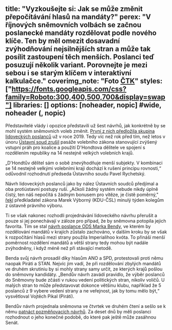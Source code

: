 title: "Vyzkoušejte si: Jak se může změnit přepočítávání hlasů na mandáty?"
perex: "V říjnových sněmovních volbách se začnou poslanecké mandáty rozdělovat podle nového klíče. Ten by měl omezit dosavadní zvýhodňování nejsilnějších stran a může tak posílit zastoupení těch menších. Poslanci teď posuzují několik variant. Porovnejte je mezi sebou i se starým klíčem v interaktivní kalkulačce."
coverimg_note: "Foto <a href='https://ctk.cz'>ČTK</a>"
styles: ["https://fonts.googleapis.com/css?family=Roboto:300,400,500,700&display=swap"]
libraries: []
options: [noheader, nopic] #wide, noheader (, nopic)
---

Představitelé vlády i opozice představili už šest návrhů, jak konkrétně by se mohl systém sněmovních voleb změnit. [První z nich předložila skupina lidoveckých poslanců](https://www.psp.cz/sqw/historie.sqw?o=8&t=649) už v roce 2019. Tedy víc než rok před tím, než letos v únoru [Ústavní soud zrušil](https://www.irozhlas.cz/zpravy-domov/ustavni-soud-navrh-zakona-snemovna-snemovni-volby-senatori_2102030920_dok) pasáže volebního zákona stanovující zvýšený vstupní práh pro koalice a použití D'Hondtova dělitele ve spojení s rozdělením republiky na 14 nestejně velkých volebních krajů.

„D'Hondtův dělitel sám o sobě znevýhodňuje menší subjekty. V kombinaci se 14 nestejně velkými volebními kraji dochází k rušení principu rovnosti,“ odůvodnil rozhodnutí předseda Ústavního soudu Pavel Rychetský.

Návrh lidoveckých poslanců jako by nález Ústavních soudců předjímal a oba protiústavní postupy ruší. „Ačkoli žádný systém nebude nikdy úplně čistý, ten náš nepočítá s žádným bonusem pro vítěze, je čistě poměrný," [řekl](https://www.psp.cz/sqw/hp.sqw?k=4012&z=14622) předkladatel zákona Marek Výborný (KDU-ČSL) minulý týden kolegům z ústavně právního výboru.

Ti se však nakonec rozhodli projednávání lidoveckého návrhu přerušit a pouze si jej ponechávají v záloze pro případ, že by sněmovna potopila jejich favorita. Tím se stal [návrh poslance ODS Marka Bendy](https://www.psp.cz/sqw/historie.sqw?o=8&t=1170), ve kterém by rozdělování mandátů v krajích zůstalo zachováno, v dalším kroku by se však k rozpočítání hlasů mezi strany použila Imperialihoo kvóta. To přináší menší poměrnost rozdělení mandátů a větší strany tedy mohou být nadále zvýhodněny, i když méně než při stávající metodě.

Benda svůj návrh prosadil díky hlasům ANO a SPD, protestovali proti němu naopak Piráti a STAN. Nejvíc jim vadí, že při rozdělování zbylých mandátů ve druhém skrutiniu by si mohly strany samy určit, ze kterých krajů pošlou do sněmovny kandidáty. „Bendův návrh zavádí pravidlo, že výběr poslanců do Sněmovny bude zčásti v rukou vedení politických stran, nikoliv voličů. U malých stran to může představovat dokonce většinu klubu, například že 5 poslanců z 9 vybere vedení strany a ne veřejnost, jak by tomu mělo být,“ vysvětloval Vojtěch Pikal (Piráti).

Bendův návrh projednala sněmovna ve čtvrtek ve druhém čtení a sešlo se k němu [patnáct pozměňovacích návrhů](https://www.psp.cz/sqw/historie.sqw?o=8&t=1170). Za deset dnů by měli poslanci rozhodnout o jeho konečné podobě, do které pak ještě může zasáhnou Senát.

<wide>
<div id="kalkulacka"></div>
</wide>